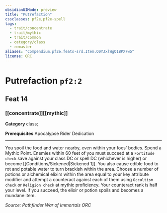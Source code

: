 ```yaml
---
obsidianUIMode: preview
title: "Putrefaction"
cssclasses: pf2e,pf2e-spell
tags:
  - trait/concentrate
  - trait/mythic
  - trait/common
  - category/class
  - remaster
aliases: "Compendium.pf2e.feats-srd.Item.O0YJxlWgO1BPX7w5"
license: ORC
---
```

# Putrefaction `pf2:2`
## Feat 14
### [[concentrate]][[mythic]]

**Category** class; 



**Prerequisites** Apocalypse Rider Dedication
* * *
You spoil the food and water nearby, even within your foes' bodies. Spend a Mythic Point. Enemies within 60 feet of you must succeed at a `Fortitude check` save against your class DC or spell DC (whichever is higher) or become [[Conditions/Sickened|Sickened 1]]. You also cause edible food to rot and potable water to turn brackish within the area. Choose a number of potions or alchemical elixirs within the area equal to your key attribute modifier and attempt a counteract against each of them using `Occultism check` or `Religion check` at mythic proficiency. Your counteract rank is half your level. If you succeed, the elixir or potion spoils and becomes a mundane item.

*Source: Pathfinder War of Immortals*
*ORC*